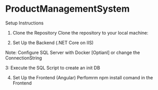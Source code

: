 # ProductManagementSystem


Setup Instructions

1. Clone the Repository
Clone the repository to your local machine:

2. Set Up the Backend (.NET Core on IIS)

Note:  Configure SQL Server with Docker [Optianl] or change the ConnectionString 

3: Execute the SQL Script to create an init DB

4. Set Up the Frontend (Angular)
    Perfomrm  npm install comand in the Frontend
